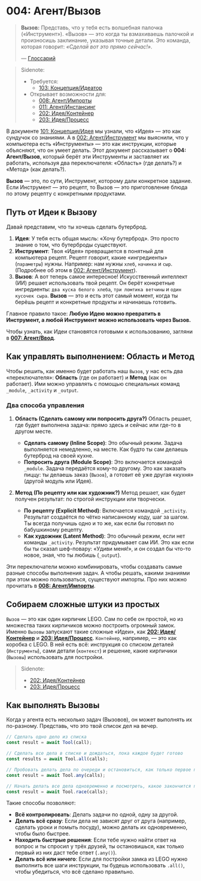 # 004: Агент/Вызов

> **Вызов:** Представь, что у тебя есть волшебная палочка («Инструмент»). «Вызов» — это когда ты взмахиваешь палочкой и произносишь заклинание, указывая точные детали. Это команда, которая говорит: *«Сделай вот это прямо сейчас!»*.
>
> — [Глоссарий](./000_glossary.md)

> Sidenote:
>
> - Требуется:
>   - [103: Концепция/Идеатор](./103_concept_ideator.md)
> - Открывает возможности для:
>   - [008: Агент/Импорты](./008_agent_imports.md)
>   - [011: Агент/Инстансинг](./011_agent_instancing.md)
>   - [202: Идея/Контейнер](./202_idea_vessel.md)
>   - [203: Идея/Процесс](./203_idea_process.md)

В документе [101: Концепция/Идея](./101_concept_idea.md) мы узнали, что «Идея» — это как сундучок со знаниями. А в [002: Агент/Инструмент](./002_agent_tool.md) мы выяснили, что у компьютера есть «Инструменты» — это как инструкции, которые объясняют, что он умеет делать. Этот документ рассказывает о **004: Агент/Вызов**, который берёт эти Инструменты и заставляет их работать, используя два переключателя: «Область» (где делать?) и «Метод» (как делать?).

**Вызов** — это, по сути, Инструмент, которому дали конкретное задание. Если Инструмент — это рецепт, то Вызов — это приготовление блюда по этому рецепту с конкретными продуктами.

## Путь от Идеи к Вызову

Давай представим, что ты хочешь сделать бутерброд.

1.  **Идея**: У тебя есть общая мысль: «Хочу бутерброд». Это просто знание о том, что бутерброды существуют.
2.  **Инструмент**: Твоя «Идея» превращается в понятный для компьютера рецепт. Рецепт говорит, какие «ингредиенты» (`параметры`) нужны. Например: нам нужны `хлеб`, `начинка` и `сыр`. (Подробнее об этом в [002: Агент/Инструмент](./002_agent_tool.md)).
3.  **Вызов**: А вот теперь самое интересное! Искусственный интеллект (ИИ) решает использовать твой рецепт. Он берёт конкретные ингредиенты: `два куска белого хлеба`, `три ломтика ветчины` и `один кусочек сыра`. **Вызов** — это и есть этот самый момент, когда ты берёшь рецепт и конкретные продукты и начинаешь готовить.

Главное правило такое: **Любую Идею можно превратить в Инструмент, а любой Инструмент можно использовать через Вызов.**

Чтобы узнать, как Идеи становятся готовыми к использованию, загляни в **[007: Агент/Ввод](./007_agent_input.md)**.

## Как управлять выполнением: Область и Метод

Чтобы решить, как именно будет работать наш `Вызов`, у нас есть два «переключателя»: **Область** (где он работает) и **Метод** (как он работает). Ими можно управлять с помощью специальных команд `_module`, `_activity` и `_output`.

### Два способа управления

1.  **Область (Сделать самому или попросить друга?)**
    Область решает, где будет выполнена задача: прямо здесь и сейчас или где-то в другом месте.
    - **Сделать самому (Inline Scope)**: Это обычный режим. Задача выполняется немедленно, на месте. Как будто ты сам делаешь бутерброд на своей кухне.
    - **Попросить друга (Module Scope)**: Это включается командой `_module`. Задача передаётся кому-то другому. Это как заказать пиццу: ты делаешь заказ (`Вызов`), а готовит её уже другая «кухня» (другой модуль или Идея).

2.  **Метод (По рецепту или как художник?)**
    Метод решает, как будет получен результат: по строгой инструкции или творчески.
    - **По рецепту (Explicit Method)**: Включается командой `_activity`. Результат создаётся по чётко написанному коду, шаг за шагом. Ты всегда получишь одно и то же, как если бы готовил по бабушкиному рецепту.
    - **Как художник (Latent Method)**: Это обычный режим, если нет команды `_activity`. Результат придумывает сам ИИ. Это как если бы ты сказал шеф-повару: «Удиви меня!», и он создал бы что-то новое, зная, что ты любишь (`_output`).

Эти переключатели можно комбинировать, чтобы создавать самые разные способы выполнения задач. А чтобы решать, какими знаниями при этом можно пользоваться, существуют импорты. Про них можно прочитать в **[008: Агент/Импорты](./008_agent_imports.md)**.

## Собираем сложные штуки из простых

`Вызов` — это как один кирпичик LEGO. Сам по себе он простой, но из множества таких кирпичиков можно построить огромный замок. Именно `Вызовы` запускают такие сложные «Идеи», как **[202: Идея/Контейнер](./202_idea_vessel.md)** и **[203: Идея/Процесс](./203_idea_process.md)**. `Контейнер`, например, — это как коробка с LEGO. В ней есть всё: инструкция со списком деталей (`Инструменты`), сами детали (`контекст`) и решение, какие кирпичики (`Вызовы`) использовать для постройки.

> Sidenote:
>
> - [202: Идея/Контейнер](./202_idea_vessel.md)
> - [203: Идея/Процесс](./203_idea_process.md)

## Как выполнять Вызовы

Когда у агента есть несколько задач (Вызовов), он может выполнять их по-разному. Представь, что это твой список дел на вечер.

```typescript
// Сделать одно дело из списка
const result = await Tool(call);

// Сделать все дела в списке и дождаться, пока каждое будет готово
const results = await Tool.all(calls);

// Пробовать делать дела по очереди и остановиться, как только первое получится
const result = await Tool.any(calls);

// Начать делать все дела одновременно и посмотреть, какое закончится первым (неважно, успешно или нет)
const result = await Tool.race(calls);
```

Такие способы позволяют:

- **Всё контролировать**: Делать задачи по одной, одну за другой.
- **Делать всё сразу**: Если дела не зависят друг от друга (например, сделать уроки и помыть посуду), можно делать их одновременно, чтобы было быстрее.
- **Находить быстрые решения**: Если тебе нужно найти ответ на вопрос и ты спросил у трёх друзей, ты остановишься, как только первый из них даст тебе ответ (`.any()`).
- **Делать всё или ничего**: Если для постройки замка из LEGO нужно выполнить все шаги инструкции, ты будешь использовать `.all()`, чтобы убедиться, что всё сделано правильно.